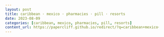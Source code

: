 ```yaml
---
layout: post
title: caribbean · mexico · pharmacies · pill · resorts
date: 2023-08-09
categories: [caribbean, mexico, pharmacies, pill, resorts]
content_url: https://papercliff.github.io/redirect/?q=caribbean+mexico+pharmacies+pill+resorts&tbs=cdr:1,cd_min:8/8/2023,cd_max:8/10/2023
---
```

